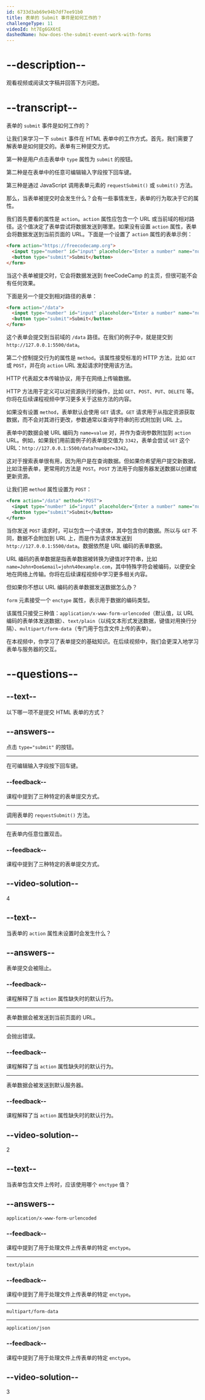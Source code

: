 ```yaml
---
id: 6733d3ab69e94b7df7ee91b0
title: 表单的 Submit 事件是如何工作的？
challengeType: 11
videoId: ht7Eg6GX6tE
dashedName: how-does-the-submit-event-work-with-forms
---
```


# --description--

观看视频或阅读文字稿并回答下方问题。

# --transcript--

表单的 `submit` 事件是如何工作的？

让我们来学习一下 `submit` 事件在 HTML 表单中的工作方式。首先，我们需要了解表单是如何提交的。表单有三种提交方式。

第一种是用户点击表单中 `type` 属性为 `submit` 的按钮。

第二种是在表单中的任意可编辑输入字段按下回车键。

第三种是通过 JavaScript 调用表单元素的 `requestSubmit()` 或 `submit()` 方法。

那么，当表单被提交时会发生什么？会有一些事情发生，表单的行为取决于它的属性。

我们首先要看的属性是 `action`。`action` 属性应包含一个 URL 或当前域的相对路径。这个值决定了表单尝试将数据发送到哪里。如果没有设置 `action` 属性，表单会将数据发送到当前页面的 URL。下面是一个设置了 `action` 属性的表单示例：

```html
<form action="https://freecodecamp.org">
  <input type="number" id="input" placeholder="Enter a number" name="number" />
  <button type="submit">Submit</button>
</form>
```

当这个表单被提交时，它会将数据发送到 freeCodeCamp 的主页，但很可能不会有任何效果。

下面是另一个提交到相对路径的表单：

```html
<form action="/data">
  <input type="number" id="input" placeholder="Enter a number" name="number" />
  <button type="submit">Submit</button>
</form>
```

这个表单会提交到当前域的 `/data` 路径。在我们的例子中，就是提交到 `http://127.0.0.1:5500/data`。

第二个控制提交行为的属性是 `method`。该属性接受标准的 HTTP 方法，比如 `GET` 或 `POST`，并在向 `action` URL 发起请求时使用该方法。

HTTP 代表超文本传输协议，用于在网络上传输数据。

HTTP 方法用于定义可以对资源执行的操作，比如 `GET`、`POST`、`PUT`、`DELETE` 等。你将在后续课程视频中学习更多关于这些方法的内容。

如果没有设置 `method`，表单默认会使用 `GET` 请求。`GET` 请求用于从指定资源获取数据，而不会对其进行更改，参数通常以查询字符串的形式附加到 URL 上。

表单中的数据会被 URL 编码为 `name=value` 对，并作为查询参数附加到 `action` URL。例如，如果我们用前面例子的表单提交值为 `3342`，表单会尝试 `GET` 这个 URL：`http://127.0.0.1:5500/data?number=3342`。

这对于搜索表单很有用，因为用户是在查询数据。但如果你希望用户提交新数据，比如注册表单，更常用的方法是 `POST`。`POST` 方法用于向服务器发送数据以创建或更新资源。

让我们把 `method` 属性设置为 `POST`：

```xml
<form action="/data" method="POST">
  <input type="number" id="input" placeholder="Enter a number" name="number" />
  <button type="submit">Submit</button>
</form>
```

当你发送 `POST` 请求时，可以包含一个请求体，其中包含你的数据。所以与 `GET` 不同，数据不会附加到 URL 上，而是作为请求体发送到 `http://127.0.0.1:5500/data`。数据依然是 URL 编码的表单数据。

URL 编码的表单数据是指表单数据被转换为键值对字符串，比如 `name=John+Doe&email=john%40example.com`，其中特殊字符会被编码，以便安全地在网络上传输。你将在后续课程视频中学习更多相关内容。

但如果你不想以 URL 编码的表单数据发送数据怎么办？

`form` 元素接受一个 `enctype` 属性，表示用于数据的编码类型。

该属性只接受三种值：`application/x-www-form-urlencoded`（默认值，以 URL 编码的表单体发送数据）、`text/plain`（以纯文本形式发送数据，键值对用换行分隔）、`multipart/form-data`（专门用于包含文件上传的表单）。

在本视频中，你学习了表单提交的基础知识。在后续视频中，我们会更深入地学习表单与服务器的交互。

# --questions--

## --text--

以下哪一项不是提交 HTML 表单的方式？

## --answers--

点击 `type="submit"` 的按钮。

---

在可编辑输入字段按下回车键。

### --feedback--

课程中提到了三种特定的表单提交方式。

---

调用表单的 `requestSubmit()` 方法。

---

在表单内任意位置双击。

### --feedback--

课程中提到了三种特定的表单提交方式。

## --video-solution--

4

## --text--

当表单的 `action` 属性未设置时会发生什么？

## --answers--

表单提交会被阻止。

### --feedback--

课程解释了当 `action` 属性缺失时的默认行为。

---

表单数据会被发送到当前页面的 URL。

---

会抛出错误。

### --feedback--

课程解释了当 `action` 属性缺失时的默认行为。

---

表单数据会被发送到默认服务器。

### --feedback--

课程解释了当 `action` 属性缺失时的默认行为。

## --video-solution--

2

## --text--

当表单包含文件上传时，应该使用哪个 `enctype` 值？

## --answers--

`application/x-www-form-urlencoded`

### --feedback--

课程中提到了用于处理文件上传表单的特定 `enctype`。

---

`text/plain`

### --feedback--

课程中提到了用于处理文件上传表单的特定 `enctype`。

---

`multipart/form-data`

---

`application/json`

### --feedback--

课程中提到了用于处理文件上传表单的特定 `enctype`。

## --video-solution--

3


